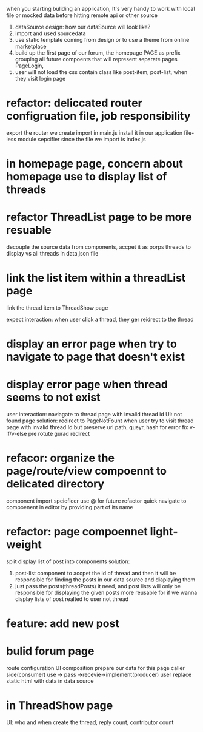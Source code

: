 when you starting buliding an application, It's very handy to work with local
file or mocked data before hitting remote api or other source

1. dataSource design: how our dataSource will look like?
2. import and used sourcedata
3. use static template coming from design or to use a theme from online
   marketplace
4. build up the first page of our forum, the homepage PAGE as prefix grouping
   all future compoents that will represent separate pages PageLogin,
5. user will not load the css contain class like post-item, post-list, when they
   visit login page
# refactor: deliccated router configruation file, job responsibility
   export the router we create
   import in main.js 
   install it in our application
   file-less module sepcifier since the file we import is index.js 
# in homepage page, concern about homepage use to display list of threads

# refactor ThreadList page to be more resuable
   decouple the source data from components, accpet it as porps
   threads to display vs all threads in data.json file

# link the list item within a threadList page
   link the thread item to ThreadShow page
   <!-- UI -->
   expect interaction:
   when user click a thread, they ger reidrect to the thread

# display an error page when try to navigate to page that doesn't exist

# display error page when thread seems to not exist
user interaction: naviagate to thread page with invalid thread id
UI: not found page
solution:
   redirect to PageNotFount when user try to visit thread page with invalid thread Id
   but preserve url path, queyr, hash for error fix
   v-if/v-else
   pre rotute gurad redirect
# refacor: organize the page/route/view compoennt to delicated directory
   component import speicficer use @ for future refactor
   quick navigate to compoenent in editor by providing part of its name

# refactor: page compoennet light-weight
split display list of post into components
solution:
1. post-list component to accpet the id of thread and then it will be responsible for finding the posts in our data source and diaplaying them
2. just pass the posts(threadPosts) it need, and 
post lists will only be responsible for displaying the given posts
more reusable for if we wanna display lists of post realted to user not thread

# feature: add new post


# bulid forum page
route configuration
UI composition
prepare our data for this page
caller side(consumer) use -> pass ->recevie->implement(producer) user
replace static html with data in data source

# in ThreadShow page
UI: who and when create the thread, reply count, contributor count